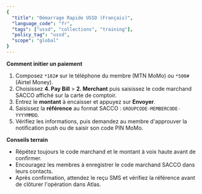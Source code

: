 ```yaml
---
{
  "title": "Démarrage Rapide USSD (Français)",
  "language_code": "fr",
  "tags": ["ussd", "collections", "training"],
  "policy_tag": "ussd",
  "scope": "global"
}
---
```


**Comment initier un paiement**

1. Composez `*182#` sur le téléphone du membre (MTN MoMo) ou `*500#` (Airtel
   Money).
2. Choisissez **4. Pay Bill** > **2. Merchant** puis saisissez le code marchand
   SACCO affiché sur la carte de comptoir.
3. Entrez le **montant** à encaisser et appuyez sur **Envoyer**.
4. Saisissez la **référence** au format SACCO : `GROUPCODE-MEMBERCODE-YYYYMMDD`.
5. Vérifiez les informations, puis demandez au membre d'approuver la
   notification push ou de saisir son code PIN MoMo.

**Conseils terrain**

- Répétez toujours le code marchand et le montant à voix haute avant de
  confirmer.
- Encouragez les membres à enregistrer le code marchand SACCO dans leurs
  contacts.
- Après confirmation, attendez le reçu SMS et vérifiez la référence avant de
  clôturer l'opération dans Atlas.
